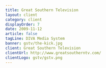 ```yaml
---
title: Great Southern Television
layout: client
category: client
displayOrder: 7
date: 2009-11-12
article: false
tagLine: DIVA Media System
banner: gstv/the-kick.jpg
client: Great Southern Television
clientUrl: http://www.greatsoutherntv.com/
clientLogo: gstv/gstv.png
---
```

